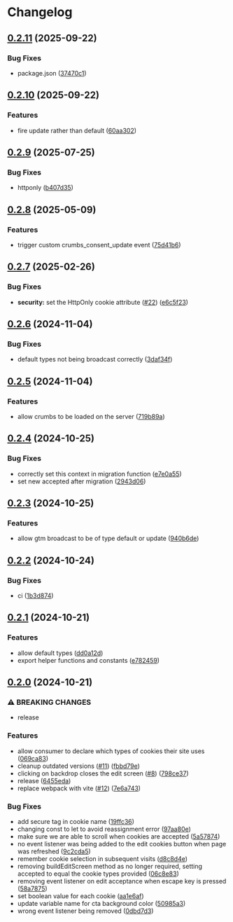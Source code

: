 # Changelog

## [0.2.11](https://github.com/krystal/crumbs/compare/v0.2.10...v0.2.11) (2025-09-22)


### Bug Fixes

* package.json ([37470c1](https://github.com/krystal/crumbs/commit/37470c13cf9193d01b79e75331863b18703ff369))

## [0.2.10](https://github.com/krystal/crumbs/compare/v0.2.9...v0.2.10) (2025-09-22)


### Features

* fire update rather than default ([60aa302](https://github.com/krystal/crumbs/commit/60aa302cf5fd81ab56e76aedba7e149088099de2))

## [0.2.9](https://github.com/krystal/crumbs/compare/v0.2.8...v0.2.9) (2025-07-25)


### Bug Fixes

* httponly ([b407d35](https://github.com/krystal/crumbs/commit/b407d35da4906b3ef73376eeb4f779f60aa54a1c))

## [0.2.8](https://github.com/krystal/crumbs/compare/v0.2.7...v0.2.8) (2025-05-09)


### Features

* trigger custom crumbs_consent_update event ([75d41b6](https://github.com/krystal/crumbs/commit/75d41b671342ff47e0b4ee799892d1c39265d8e3))

## [0.2.7](https://github.com/krystal/crumbs/compare/v0.2.6...v0.2.7) (2025-02-26)


### Bug Fixes

* **security:** set the HttpOnly cookie attribute ([#22](https://github.com/krystal/crumbs/issues/22)) ([e6c5f23](https://github.com/krystal/crumbs/commit/e6c5f234f34514f8317b79a82e115dd70ea834a8))

## [0.2.6](https://github.com/krystal/crumbs/compare/v0.2.5...v0.2.6) (2024-11-04)


### Bug Fixes

* default types not being broadcast correctly ([3daf34f](https://github.com/krystal/crumbs/commit/3daf34fd849c2c51827272791f38ee25738aa091))

## [0.2.5](https://github.com/krystal/crumbs/compare/v0.2.4...v0.2.5) (2024-11-04)


### Features

* allow crumbs to be loaded on the server ([719b89a](https://github.com/krystal/crumbs/commit/719b89a5c17a162514d729a3c7e3226cff7ce05b))

## [0.2.4](https://github.com/krystal/crumbs/compare/v0.2.3...v0.2.4) (2024-10-25)


### Bug Fixes

* correctly set this context in migration function ([e7e0a55](https://github.com/krystal/crumbs/commit/e7e0a5578475ee5e35cfaadaed64d474f46ec24e))
* set new accepted after migration ([2943d06](https://github.com/krystal/crumbs/commit/2943d0661738fbecb3ccf0d2bded3d6a28c397b2))

## [0.2.3](https://github.com/krystal/crumbs/compare/v0.2.2...v0.2.3) (2024-10-25)


### Features

* allow gtm broadcast to be of type default or update ([940b6de](https://github.com/krystal/crumbs/commit/940b6de1b14dbd478a74be23b5f8cfbbc996144f))

## [0.2.2](https://github.com/krystal/crumbs/compare/v0.2.1...v0.2.2) (2024-10-24)


### Bug Fixes

* ci ([1b3d874](https://github.com/krystal/crumbs/commit/1b3d874fb5bbf7b5b7b8330895e1925bb0ced5fe))

## [0.2.1](https://github.com/krystal/crumbs/compare/v0.2.0...v0.2.1) (2024-10-21)


### Features

* allow default types ([dd0a12d](https://github.com/krystal/crumbs/commit/dd0a12d607eddb364b08754e4a478eca1dd6ef68))
* export helper functions and constants ([e782459](https://github.com/krystal/crumbs/commit/e78245997288800a43a1967be4190670f96d48a8))

## [0.2.0](https://github.com/krystal/crumbs/compare/v0.1.9...v0.2.0) (2024-10-21)


### ⚠ BREAKING CHANGES

* release

### Features

* allow consumer to declare which types of cookies their site uses ([069ca83](https://github.com/krystal/crumbs/commit/069ca83f0fcfd1b21f3cccc2cad19c95004aea76))
* cleanup outdated versions ([#11](https://github.com/krystal/crumbs/issues/11)) ([fbbd79e](https://github.com/krystal/crumbs/commit/fbbd79e9144534c686fd2ea22e87f5837848416c))
* clicking on backdrop closes the edit screen ([#8](https://github.com/krystal/crumbs/issues/8)) ([798ce37](https://github.com/krystal/crumbs/commit/798ce37a6e0b287676c845bde169cc3e47b34a09))
* release ([6455eda](https://github.com/krystal/crumbs/commit/6455edabfaa8867506f902f86abd6732daca503e))
* replace webpack with vite ([#12](https://github.com/krystal/crumbs/issues/12)) ([7e6a743](https://github.com/krystal/crumbs/commit/7e6a743d93388e8c8b38b55bbd6b076b6303c16f))


### Bug Fixes

* add secure tag in cookie name ([19ffc36](https://github.com/krystal/crumbs/commit/19ffc36bf589389cba3eff3cfc68f07a9d780404))
* changing const to let to avoid reassignment error ([97aa80e](https://github.com/krystal/crumbs/commit/97aa80ea75e1b796f053fd1e099588ed746f52e5))
* make sure we are able to scroll when cookies are accepted ([5a57874](https://github.com/krystal/crumbs/commit/5a5787413ff4fa284c1fe981ad9aa51b6f4e1ce7))
* no event listener was being added to the edit cookies button when page was refreshed ([9c2cda5](https://github.com/krystal/crumbs/commit/9c2cda5edc34d77a4d23dd56dd86620680c7c0f6))
* remember cookie selection in subsequent visits ([d8c8d4e](https://github.com/krystal/crumbs/commit/d8c8d4e058265dc79930e94195cf6d2009889401))
* removing buildEditScreen method as no longer required, setting accepted to equal the cookie types provided ([06c8e83](https://github.com/krystal/crumbs/commit/06c8e837e1ae682289ebdd4be5f1b1249ed609ea))
* removing event listener on edit acceptance when escape key is pressed ([58a7875](https://github.com/krystal/crumbs/commit/58a78756d8fd9da73b1fe11dfd4ac4510239abd7))
* set boolean value for each cookie ([aa1e6af](https://github.com/krystal/crumbs/commit/aa1e6af731a033255adb70d30f9ccdb7ba972b48))
* update variable name for cta background color ([50985a3](https://github.com/krystal/crumbs/commit/50985a391c4d079b40f451980a71545d16cc2c4d))
* wrong event listener being removed ([0dbd7d3](https://github.com/krystal/crumbs/commit/0dbd7d3d6281082fe39bc1d72ff174806f42a268))
